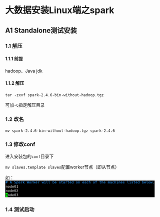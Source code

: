 # 大数据安装Linux端之spark

## A1 Standalone测试安装

### 1.1 解压

#### 1.1.1 前提

hadoop、Java jdk

#### 1.1.2 解压

`tar -zxvf spark-2.4.6-bin-without-hadoop.tgz`

可加`-C`指定解压目录

### 1.2 改名

`mv spark-2.4.6-bin-without-hadoop.tgz spark-2.4.6`

### 1.3 修改conf

进入安装包的`conf`目录下

`mv slaves.template slaves`配置worker节点（即从节点）

如：<img src="%E5%A4%A7%E6%95%B0%E6%8D%AE%E5%AE%89%E8%A3%85Linux%E7%AB%AF%E4%B9%8Bspark.assets/image-20210305220623803.png" alt="image-20210305220623803" style="zoom:50%;" />

### 1.4 测试启动


